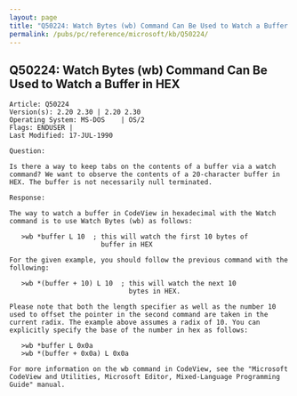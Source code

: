 ```yaml
---
layout: page
title: "Q50224: Watch Bytes (wb) Command Can Be Used to Watch a Buffer in HEX"
permalink: /pubs/pc/reference/microsoft/kb/Q50224/
---
```


## Q50224: Watch Bytes (wb) Command Can Be Used to Watch a Buffer in HEX

	Article: Q50224
	Version(s): 2.20 2.30 | 2.20 2.30
	Operating System: MS-DOS    | OS/2
	Flags: ENDUSER |
	Last Modified: 17-JUL-1990
	
	Question:
	
	Is there a way to keep tabs on the contents of a buffer via a watch
	command? We want to observe the contents of a 20-character buffer in
	HEX. The buffer is not necessarily null terminated.
	
	Response:
	
	The way to watch a buffer in CodeView in hexadecimal with the Watch
	command is to use Watch Bytes (wb) as follows:
	
	   >wb *buffer L 10  ; this will watch the first 10 bytes of
	                       buffer in HEX
	
	For the given example, you should follow the previous command with the
	following:
	
	   >wb *(buffer + 10) L 10  ; this will watch the next 10
	                              bytes in HEX.
	
	Please note that both the length specifier as well as the number 10
	used to offset the pointer in the second command are taken in the
	current radix. The example above assumes a radix of 10. You can
	explicitly specify the base of the number in hex as follows:
	
	   >wb *buffer L 0x0a
	   >wb *(buffer + 0x0a) L 0x0a
	
	For more information on the wb command in CodeView, see the "Microsoft
	CodeView and Utilities, Microsoft Editor, Mixed-Language Programming
	Guide" manual.
